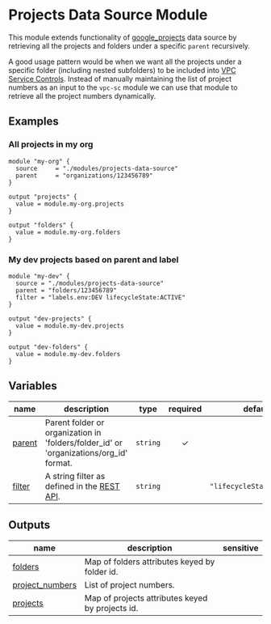 # Projects Data Source Module 

This module extends functionality of [google_projects](https://registry.terraform.io/providers/hashicorp/google/latest/docs/data-sources/projects) data source by retrieving all the projects and folders under a specific `parent` recursively. 

A good usage pattern would be when we want all the projects under a specific folder (including nested subfolders) to be included into [VPC Service Controls](../vpc-sc/). Instead of manually maintaining the list of project numbers as an input to the `vpc-sc` module we can use that module to retrieve all the project numbers dynamically.

## Examples

### All projects in my org

```hcl
module "my-org" {
  source     = "./modules/projects-data-source"
  parent     = "organizations/123456789"
}

output "projects" {
  value = module.my-org.projects
}

output "folders" {
  value = module.my-org.folders
}
```

### My dev projects based on parent and label

```hcl
module "my-dev" {
  source = "./modules/projects-data-source"
  parent = "folders/123456789"
  filter = "labels.env:DEV lifecycleState:ACTIVE"   
}

output "dev-projects" {
  value = module.my-dev.projects
}

output "dev-folders" {
  value = module.my-dev.folders
}
```
<!-- BEGIN TFDOC -->

## Variables

| name | description | type | required | default |
|---|---|:---:|:---:|:---:|
| [parent](variables.tf#L17) | Parent folder or organization in 'folders/folder_id' or 'organizations/org_id' format. | <code>string</code> | ✓ |  |
| [filter](variables.tf#L26) | A string filter as defined in the [REST API](https://cloud.google.com/resource-manager/reference/rest/v1/projects/list#query-parameters). | <code>string</code> |  | <code>&#34;lifecycleState:ACTIVE&#34;</code> |

## Outputs

| name | description | sensitive |
|---|---|:---:|
| [folders](outputs.tf#L17) | Map of folders attributes keyed by folder id. |  |
| [project_numbers](outputs.tf#L27) | List of project numbers. |  |
| [projects](outputs.tf#L22) | Map of projects attributes keyed by projects id. |  |

<!-- END TFDOC -->
